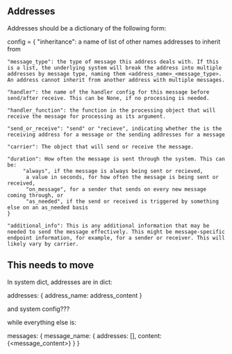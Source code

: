 ## Addresses
Addresses should be a dictionary of the following form:

config = {
    "inheritance": a name of list of other names addresses to inherit from

    "message_type": the type of message this address deals with. If this is a list, the underlying system will break the address into multiple addresses by message type, naming them <address_name>_<message_type>. An address cannot inherit from another address with multiple messages. 

    "handler": the name of the handler config for this message before send/after receive. This can be None, if no processing is needed. 

    "handler_function": the function in the processing object that will receive the message for processing as its argument. 

    "send_or_receive": "send" or "recieve", indicating whether the is the receiving address for a message or the sending addresses for a message

    "carrier": The object that will send or receive the message.

    "duration": How often the message is sent through the system. This can be:
         "always", if the message is always being sent or recieved, 
          a value in seconds, for how often the message is being sent or received, 
          "on_message", for a sender that sends on every new message coming through, or
          "as_needed", if the send or received is triggered by something else on an as_needed basis 
    }
    
    "additional_info": This is any additional information that may be needed to send the message effectively. This might be message-specific endpoint information, for example, for a sender or receiver. This will likely vary by carrier. 


## This needs to move 

In system dict, addresses are in dict:

addresses: {
address_name: address_content
}

and system config??? 

while everything else is: 

messages:
{
    message_name: {
        addresses: [],
        content: {<message_content>}
    }
}
